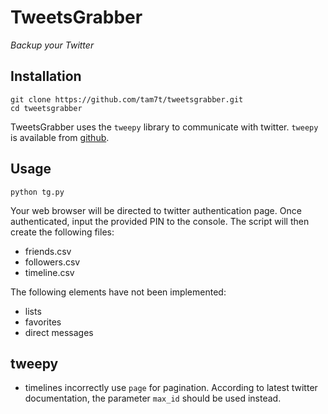 TweetsGrabber
=============
*Backup your Twitter*

Installation
------------
    git clone https://github.com/tam7t/tweetsgrabber.git
    cd tweetsgrabber

TweetsGrabber uses the `tweepy` library to communicate with twitter. `tweepy`
is available from [github](https://github.com/tweepy/tweepy).

Usage
-----
    python tg.py

Your web browser will be directed to twitter authentication page.  Once
authenticated, input the provided PIN to the console.  The script will then
create the following files:

* friends.csv
* followers.csv
* timeline.csv

The following elements have not been implemented:

* lists
* favorites
* direct messages

tweepy
------
  * timelines incorrectly use `page` for pagination.  According to latest
    twitter documentation, the parameter `max_id` should be used instead.

